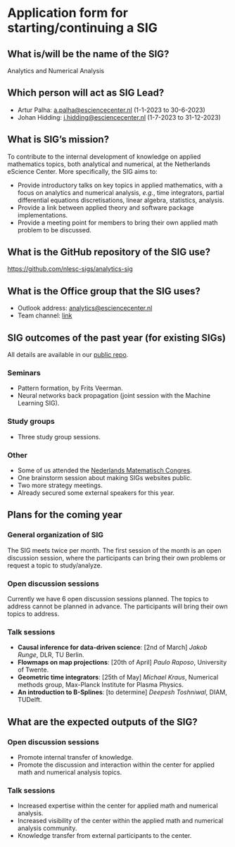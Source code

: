# Application form for starting/continuing a SIG

## What is/will be the name of the SIG?

Analytics and Numerical Analysis

## Which person will act as SIG Lead?

- Artur Palha: a.palha@esciencecenter.nl (1-1-2023 to 30-6-2023)
- Johan Hidding: j.hidding@esciencecenter.nl (1-7-2023 to 31-12-2023)

## What is SIG’s mission?

To contribute to the internal development of knowledge on applied mathematics topics, both analytical and numerical, at the Netherlands eScience Center. More specifically, the SIG aims to:

- Provide introductory talks on key topics in applied mathematics, with a focus on analytics and numerical analysis, _e.g._, time integrators, partial differential equations discretisations, linear algebra, statistics, analysis.
- Provide a link between applied theory and software package implementations.
- Provide a meeting point for members to bring their own applied math problem to be discussed.

## What is the GitHub repository of the SIG use?

https://github.com/nlesc-sigs/analytics-sig

## What is the Office group that the SIG uses?

- Outlook address: analytics@esciencecenter.nl
- Team channel: [link](https://teams.microsoft.com/l/team/19%3aa11e3f83467d4865a8f6ec20ec2b01cf%40thread.tacv2/conversations?groupId=fc37e009-9e3b-44bb-a013-aa5f1cd9cedb&tenantId=aa3aeacc-6307-42b2-ac05-787dd5c32574)

## SIG outcomes of the past year (for existing SIGs)

All details are available in our [public repo](https://github.com/nlesc-sigs/analytics-sig).
### Seminars

- Pattern formation, by Frits Veerman.
- Neural networks back propagation (joint session with the Machine Learning SIG).

### Study groups

- Three study group sessions.

### Other

- Some of us attended the [Nederlands Matematisch Congres](https://mathematischcongres.nl/).
- One brainstorm session about making SIGs websites public.
- Two more strategy meetings.
- Already secured some external speakers for this year.

## Plans for the coming year

### General organization of SIG

The SIG meets twice per month. The first session of the month is an open discussion session, where the participants can bring their own problems or request a topic to study/analyze.

### Open discussion sessions

Currently we have 6 open discussion sessions planned. The topics to address cannot be planned in advance. The participants will bring their own topics to address.

### Talk sessions

- **Causal inference for data-driven science**: [2nd of March] *Jakob Runge*, DLR, TU Berlin.
- **Flowmaps on map projections**: [20th of April] *Paulo Raposo*, University of Twente.
- **Geometric time integrators**: [25th of May] *Michael Kraus*, Numerical methods group, Max-Planck Institute for Plasma Physics.
- **An introduction to B-Splines**: [to determine] *Deepesh Toshniwal*, DIAM, TUDelft.

## What are the expected outputs of the SIG?

### Open discussion sessions

- Promote internal transfer of knowledge.
- Promote the discussion and interaction within the center for applied math and numerical analysis topics.

### Talk sessions

- Increased expertise within the center for applied math and numerical analysis.
- Increased visibility of the center within the applied math and numerical analysis community.
- Knowledge transfer from external participants to the center.

